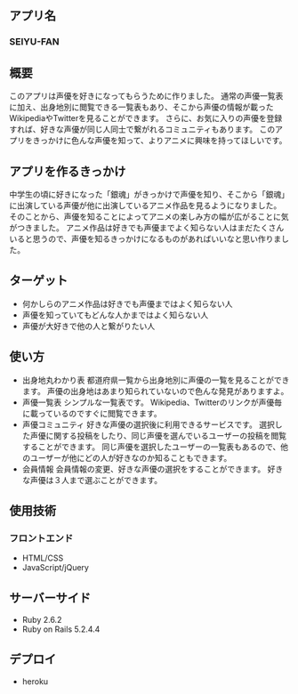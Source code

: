 ## アプリ名
### SEIYU-FAN

## 概要
このアプリは声優を好きになってもらうために作りました。
通常の声優一覧表に加え、出身地別に閲覧できる一覧表もあり、そこから声優の情報が載ったWikipediaやTwitterを見ることができます。
さらに、お気に入りの声優を登録すれば、好きな声優が同じ人同士で繋がれるコミュニティもあります。
このアプリをきっかけに色んな声優を知って、よりアニメに興味を持ってほしいです。

## アプリを作るきっかけ
中学生の頃に好きになった「銀魂」がきっかけで声優を知り、そこから「銀魂」に出演している声優が他に出演しているアニメ作品を見るようになりました。
そのことから、声優を知ることによってアニメの楽しみ方の幅が広がることに気がつきました。
アニメ作品は好きでも声優までよく知らない人はまだたくさんいると思うので、声優を知るきっかけになるものがあればいいなと思い作りました。

## ターゲット
- 何かしらのアニメ作品は好きでも声優まではよく知らない人
- 声優を知っていてもどんな人かまではよく知らない人
- 声優が大好きで他の人と繋がりたい人

## 使い方
- 出身地丸わかり表
都道府県一覧から出身地別に声優の一覧を見ることができます。
声優の出身地はあまり知られていないので色んな発見がありますよ。
- 声優一覧表
シンプルな一覧表です。
Wikipedia、Twitterのリンクが声優毎に載っているのですぐに閲覧できます。
- 声優コミュニティ
好きな声優の選択後に利用できるサービスです。
選択した声優に関する投稿をしたり、同じ声優を選んでいるユーザーの投稿を閲覧することができます。
同じ声優を選択したユーザーの一覧表もあるので、他のユーザーが他にどの人が好きなのか知ることもできます。
- 会員情報
会員情報の変更、好きな声優の選択をすることができます。
好きな声優は３人まで選ぶことができます。

## 使用技術
### フロントエンド
- HTML/CSS
- JavaScript/jQuery

## サーバーサイド
- Ruby 2.6.2
- Ruby on Rails 5.2.4.4

## デプロイ
- heroku